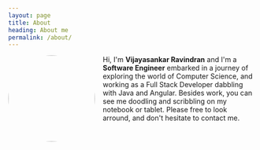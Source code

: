 ```yaml
---
layout: page
title: About
heading: About me
permalink: /about/
---
```


<img style="float: left; margin-right: 16px; border-radius: 50%; height: 176px" src="{{site.baseurl}}/assets/picture.png">

Hi, I'm **Vijayasankar Ravindran** and I'm a **Software Engineer** embarked in a journey of exploring the world of Computer Science, and working as a Full Stack Developer dabbling with Java and Angular. Besides work, you can see me doodling and scribbling on my notebook or tablet. Please free to look arround, and don't hesitate to contact me.
 
<a href="/feed.xml" style="float: left; padding-right:10px"><svg class="svg-icon"><use xlink:href="/assets/minima-social-icons.svg#rss"></use></svg>
</a>

<a href="https://github.com/vijaynr" style="float: left; padding-right:10px"><svg class="svg-icon"><use xlink:href="/assets/minima-social-icons.svg#github"></use></svg>
</a>

<a href="https://www.linkedin.com/in/vijayasankarr" style="float: left; padding-right:10px"><svg class="svg-icon"><use xlink:href="/assets/minima-social-icons.svg#linkedin"></use></svg>
</a>

<a href="https://twitter.com/vjaynr" style="float: left; padding-right:10px"><svg class="svg-icon"><use xlink:href="/assets/minima-social-icons.svg#twitter"></use></svg>
</a>
